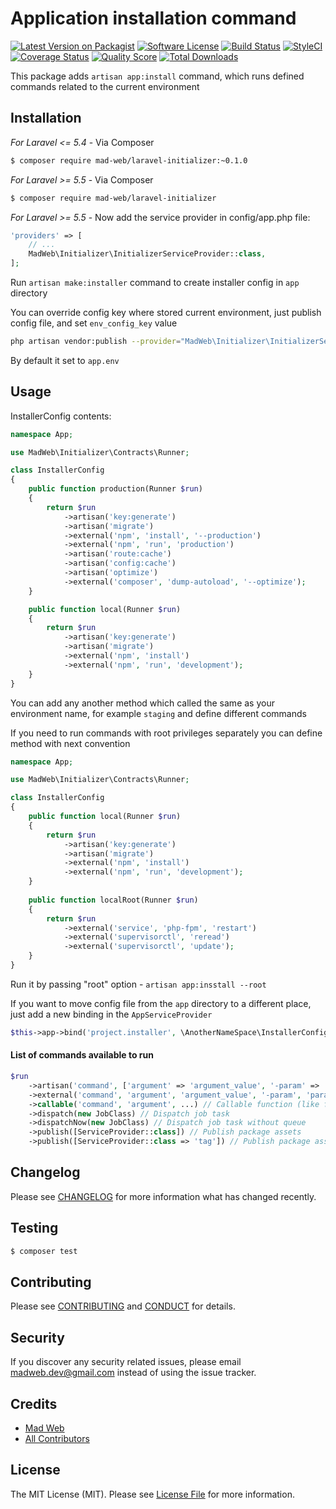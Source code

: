 # Application installation command

[![Latest Version on Packagist][ico-version]][link-packagist]
[![Software License][ico-license]](LICENSE.md)
[![Build Status][ico-travis]][link-travis]
[![StyleCI][ico-style]][link-style]
[![Coverage Status][ico-scrutinizer]][link-scrutinizer]
[![Quality Score][ico-code-quality]][link-code-quality]
[![Total Downloads][ico-downloads]][link-downloads]


This package adds `artisan app:install` command, which runs defined commands related to the current environment

## Installation

_*For Laravel <= 5.4*_ - Via Composer

``` bash
$ composer require mad-web/laravel-initializer:~0.1.0
```

_*For Laravel >= 5.5*_ - Via Composer

``` bash
$ composer require mad-web/laravel-initializer
```

_*For Laravel >= 5.5*_ - Now add the service provider in config/app.php file:
```php
'providers' => [
    // ...
    MadWeb\Initializer\InitializerServiceProvider::class,
];
```
Run `artisan make:installer` command to create installer config in `app` directory

You can override config key where stored current environment, just publish config file, and set `env_config_key` value
```bash
php artisan vendor:publish --provider="MadWeb\Initializer\InitializerServiceProvider" --tag=config
```
By default it set to `app.env`

## Usage

InstallerConfig contents:
```php
namespace App;

use MadWeb\Initializer\Contracts\Runner;

class InstallerConfig
{
    public function production(Runner $run)
    {
        return $run
            ->artisan('key:generate')
            ->artisan('migrate')
            ->external('npm', 'install', '--production')
            ->external('npm', 'run', 'production')
            ->artisan('route:cache')
            ->artisan('config:cache')
            ->artisan('optimize')
            ->external('composer', 'dump-autoload', '--optimize');
    }

    public function local(Runner $run)
    {
        return $run
            ->artisan('key:generate')
            ->artisan('migrate')
            ->external('npm', 'install')
            ->external('npm', 'run', 'development');
    }
}
```

You can add any another method which called the same as your environment name, for example `staging` and define different commands

If you need to run commands with root privileges separately you can define method with next convention
```php
namespace App;

use MadWeb\Initializer\Contracts\Runner;

class InstallerConfig
{
    public function local(Runner $run)
    {
        return $run
            ->artisan('key:generate')
            ->artisan('migrate')
            ->external('npm', 'install')
            ->external('npm', 'run', 'development');
    }
    
    public function localRoot(Runner $run)
    {
        return $run
            ->external('service', 'php-fpm', 'restart')
            ->external('supervisorctl', 'reread')
            ->external('supervisorctl', 'update');
    }
}
```
Run it by passing "root" option - `artisan app:insstall --root`

If you want to move config file from the `app` directory to a different place, just add a new binding in the `AppServiceProvider`
```php
$this->app->bind('project.installer', \AnotherNameSpace\InstallerConfig::class);
```

#### List of commands available to run


```php
$run
    ->artisan('command', ['argument' => 'argument_value', '-param' => 'param_value', '--option' => 'option_value', ...]) // Artisan command
    ->external('command', 'argument', 'argument_value', '-param', 'param_value', '--option=option_value', ...) // Any external command
    ->callable('command', 'argument', ...) // Callable function (like for call_user_func)
    ->dispatch(new JobClass) // Dispatch job task
    ->dispatchNow(new JobClass) // Dispatch job task without queue
    ->publish([ServiceProvider::class]) // Publish package assets
    ->publish([ServiceProvider::class => 'tag']) // Publish package assets with tag
```

## Changelog

Please see [CHANGELOG](CHANGELOG.md) for more information what has changed recently.

## Testing

``` bash
$ composer test
```

## Contributing

Please see [CONTRIBUTING](CONTRIBUTING.md) and [CONDUCT](CONDUCT.md) for details.

## Security

If you discover any security related issues, please email madweb.dev@gmail.com instead of using the issue tracker.

## Credits

- [Mad Web](https://github.com/mad-web)
- [All Contributors](../../contributors)

## License

The MIT License (MIT). Please see [License File](LICENSE.md) for more information.

[ico-version]: https://img.shields.io/packagist/v/mad-web/laravel-initializer.svg?style=flat-square
[ico-license]: https://img.shields.io/badge/license-MIT-brightgreen.svg?style=flat-square
[ico-travis]: https://img.shields.io/travis/mad-web/laravel-initializer/master.svg?style=flat-square
[ico-style]: https://styleci.io/repos/100302581/shield
[ico-scrutinizer]: https://img.shields.io/scrutinizer/coverage/g/mad-web/laravel-initializer.svg?style=flat-square
[ico-code-quality]: https://img.shields.io/scrutinizer/g/mad-web/laravel-initializer.svg?style=flat-square
[ico-downloads]: https://img.shields.io/packagist/dt/mad-web/laravel-initializer.svg?style=flat-square

[link-packagist]: https://packagist.org/packages/mad-web/laravel-initializer
[link-travis]: https://travis-ci.org/mad-web/laravel-initializer
[link-style]: https://styleci.io/repos/100302581
[link-scrutinizer]: https://scrutinizer-ci.com/g/mad-web/laravel-initializer/code-structure
[link-code-quality]: https://scrutinizer-ci.com/g/mad-web/laravel-initializer
[link-downloads]: https://packagist.org/packages/mad-web/laravel-initializer
[link-author]: https://github.com/mad-web
[link-contributors]: ../../contributors